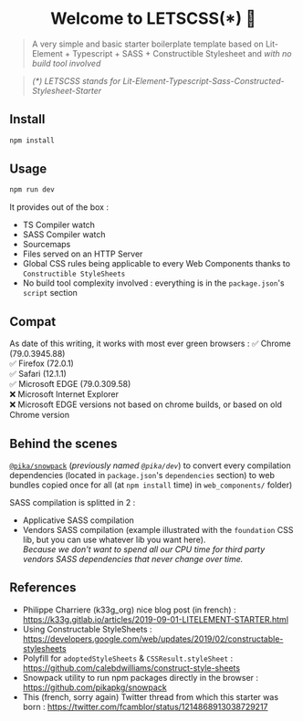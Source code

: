 <h1 align="center">Welcome to LETSCSS(*) 👋</h1>

> A very simple and basic starter boilerplate template based on Lit-Element + Typescript + SASS + Constructible Stylesheet and *with no build tool involved*

> _(*) LETSCSS stands for Lit-Element-Typescript-Sass-Constructed-Stylesheet-Starter_

## Install

```sh
npm install
```

## Usage

```sh
npm run dev
```

It provides out of the box :
- TS Compiler watch
- SASS Compiler watch
- Sourcemaps
- Files served on an HTTP Server
- Global CSS rules being applicable to every Web Components thanks to `Constructible StyleSheets`
- No build tool complexity involved : everything is in the `package.json`'s `script` section

## Compat

As date of this writing, it works with most ever green browsers :
✅ Chrome (79.0.3945.88)  
✅ Firefox (72.0.1)  
✅ Safari (12.1.1)  
✅ Microsoft EDGE (79.0.309.58)  
❌ Microsoft Internet Explorer  
❌ Microsoft EDGE versions not based on chrome builds, or based on old Chrome version  

## Behind the scenes

[`@pika/snowpack`](https://github.com/pikapkg/snowpack) (_previously named `@pika/dev`_) to convert every compilation dependencies
(located in `package.json`'s `dependencies` section) to web bundles copied once for all (at `npm install` time) in `web_components/` folder)

SASS compilation is splitted in 2 :
- Applicative SASS compilation
- Vendors SASS compilation (example illustrated with the `foundation` CSS lib, but you can use whatever lib you want here).   
  _Because we don't want to spend all our CPU time for third party vendors SASS dependencies that never change over time._


## References

- Philippe Charriere (k33g_org) nice blog post (in french) : https://k33g.gitlab.io/articles/2019-09-01-LITELEMENT-STARTER.html
- Using Constructable StyleSheets : https://developers.google.com/web/updates/2019/02/constructable-stylesheets
- Polyfill for `adoptedStyleSheets` & `CSSResult.styleSheet` : https://github.com/calebdwilliams/construct-style-sheets
- Snowpack utility to run npm packages directly in the browser : https://github.com/pikapkg/snowpack
- This (french, sorry again) Twitter thread from which this starter was born : https://twitter.com/fcamblor/status/1214868913038729217
